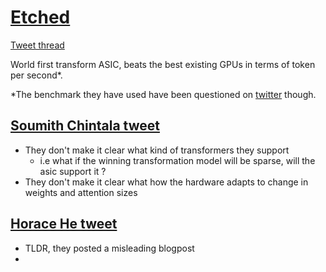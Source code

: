 # [Etched](https://www.etched.com/)
[Tweet thread](https://x.com/Etched/status/1805625693113663834)

World first transform ASIC, beats the best existing GPUs in terms of token per second*.

*The benchmark they have used have been questioned on [twitter](https://x.com/Tim_Dettmers/status/1805701944746590549) though.

## [Soumith Chintala tweet](https://x.com/soumithchintala/status/1806743065505177670)
- They don't make it clear what kind of transformers they support
  - i.e what if the winning transformation model will be sparse, will the asic support it ? 
- They don't make it clear what how the hardware adapts to change in weights and attention sizes 

## [Horace He tweet](https://x.com/cHHillee/status/1805696613480022238)
- TLDR, they posted a misleading blogpost
- 
